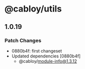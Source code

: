 # @cabloy/utils

## 1.0.19

### Patch Changes

- 0880b4f: first changeset
- Updated dependencies [0880b4f]
  - @cabloy/module-info@1.3.12

